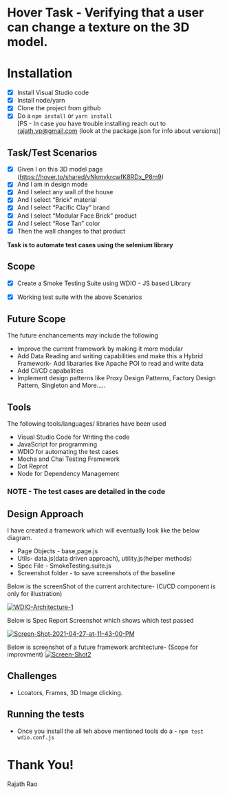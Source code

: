 # Hover Task - Verifying that a user can change a texture on the 3D model.
# Installation
- [x] Install Visual Studio code 
- [x] Install node/yarn 
- [x] Clone the project from github
- [X] Do a `npm install` or `yarn install` <br/>
[PS - In case you have trouble installing reach out to rajath.vp@gmail.com (look at the package.json for info about versions)]

## Task/Test Scenarios

- [x] Given I on this 3D model page (https://hover.to/shared/vNkmvkrcwfK8RDx_P8m9)
- [x] And I am in design mode
- [x] And I select any wall of the house
- [x] And I select “Brick” material
- [x] And I select “Pacific Clay” brand
- [x] And I select “Modular Face Brick” product
- [x] And I select “Rose Tan” color
- [x] Then the wall changes to that product

**Task is to automate test cases using the selenium library**


## Scope

- [x] Create a Smoke Testing Suite using WDIO - JS based Library

- [x] Working test suite with the above Scenarios

## Future Scope
The future enchancements may include the following 

 - Improve the current framework by making it more modular
 - Add Data Reading and writing capabilities and make this a Hybrid Framework- Add libararies like Apache POI to read and write data
 - Add CI/CD capabalities
 - Implement design patterns like Proxy Design Patterns, Factory Design Pattern, Singleton and More.....
 
 ## Tools
 
 The following tools/languages/ libraries have been used
 
 <ul type="square">
<li>Visual Studio Code for Writing the code</li>
<li>JavaScript for programming </li>
<li>WDIO for automating the test cases</li>
<li>Mocha and Chai Testing Framework</li>
<li>Dot Reprot</li>
<li>Node for Dependency Management</li>
</ul>



### NOTE - The test cases are detailed in the code

## Design Approach

I have created a framework which will eventually look like the below diagram. 

 - Page Objects - base,page.js
 - Utils- data.js(data driven approach), utility.js(helper methods)
 - Spec File - SmokeTesting.suite.js 
 - Screenshot folder - to save screenshots of the baseline

Below is the screenShot of the current architecture- (Ci/CD component is only for illustration) 

<a href="https://ibb.co/f4DXg6t"><img src="https://i.ibb.co/LnN0Fj6/WDIO-Architecture-1.jpg" alt="WDIO-Architecture-1" border="0"></a>
 
 Below is Spec Report Screenshot which shows which test passed

<a href="https://ibb.co/DgL9XJ8"><img src="https://i.ibb.co/zHNXcM7/Screen-Shot-2021-04-27-at-11-43-00-PM.png" alt="Screen-Shot-2021-04-27-at-11-43-00-PM" border="0"></a>

Below is screenshot of a future framework architecture- (Scope for improvment) 
<a href="https://ibb.co/8mv28H7"><img src="https://i.ibb.co/FhZJ7FD/Screen-Shot2.png" alt="Screen-Shot2" border="0"></a>


## Challenges

- Lcoators, Frames, 3D Image clicking.


## Running the tests

- Once you install the all teh above mentioned tools do a - `npm test wdio.conf.js` 


# Thank You! 
Rajath Rao 
